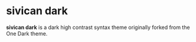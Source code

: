 # sivican dark

**sivican dark** is a dark high contrast syntax theme originally forked from the One Dark theme.
